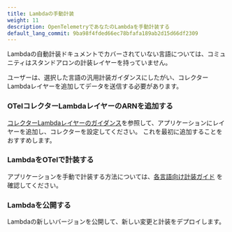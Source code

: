 ```yaml
---
title: Lambdaの手動計装
weight: 11
description: OpenTelemetryであなたのLambdaを手動計装する
default_lang_commit: 9ba98f4fded66ec78bfafa189ab2d15d66df2309
---
```


Lambdaの自動計装ドキュメントでカバーされていない言語については、コミュニティはスタンドアロンの計装レイヤーを持っていません。

ユーザーは、選択した言語の汎用計装ガイダンスにしたがい、コレクターLambdaレイヤーを追加してデータを送信する必要があります。

### OTelコレクターLambdaレイヤーのARNを追加する

[コレクターLambdaレイヤーのガイダンス](../lambda-collector/)を参照して、アプリケーションにレイヤーを追加し、コレクターを設定してください。
これを最初に追加することをおすすめします。

### LambdaをOTelで計装する

アプリケーションを手動で計装する方法については、[各言語向け計装ガイド](/docs/languages/) を確認してください。

### Lambdaを公開する

Lambdaの新しいバージョンを公開して、新しい変更と計装をデプロイします。
